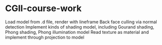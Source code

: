 # CGII-course-work
Load model from .d file, render with lineframe
Back face culling via normal detection
Implement kinds of shading model, including Gourand shading, Phong shading, Phong illumination model
Read texture as material and implement through projection to model
